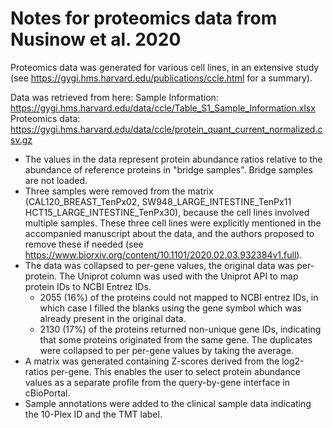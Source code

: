 # Notes for proteomics data from Nusinow et al. 2020

Proteomics data was generated for various cell lines, in an extensive study (see https://gygi.hms.harvard.edu/publications/ccle.html for a summary).

Data was retrieved from here:
Sample Information: https://gygi.hms.harvard.edu/data/ccle/Table_S1_Sample_Information.xlsx
Proteomics data: https://gygi.hms.harvard.edu/data/ccle/protein_quant_current_normalized.csv.gz

- The values in the data represent protein abundance ratios relative to the abundance of reference proteins in "bridge samples". Bridge samples are not loaded.
- Three samples were removed from the matrix (CAL120_BREAST_TenPx02, SW948_LARGE_INTESTINE_TenPx11 HCT15_LARGE_INTESTINE_TenPx30), because the cell lines involved multiple samples. These three cell lines were explicitly mentioned in the accompanied manuscript about the data, and the authors proposed to remove these if needed (see https://www.biorxiv.org/content/10.1101/2020.02.03.932384v1.full).
- The data was collapsed to per-gene values, the original data was per-protein. The Uniprot column was used with the Uniprot API to map protein IDs to NCBI Entrez IDs.
  - 2055 (16%) of the proteins could not mapped to NCBI entrez IDs, in which case I filled the blanks using the gene symbol which was already present in the original data.
  - 2130 (17%) of the proteins returned non-unique gene IDs, indicating that some proteins originated from the same gene. The duplicates were collapsed to per per-gene values by taking the average.
- A matrix was generated containing Z-scores derived from the log2-ratios per-gene. This enables the user to select protein abundance values as a separate profile from the query-by-gene interface in cBioPortal.
- Sample annotations were added to the clinical sample data indicating the 10-Plex ID and the TMT label.
